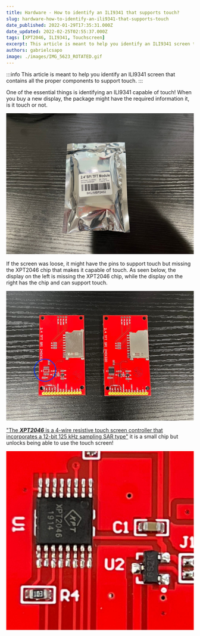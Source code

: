 ```yaml
---
title: Hardware - How to identify an ILI9341 that supports touch?
slug: hardware-how-to-identify-an-ili9341-that-supports-touch
date_published: 2022-01-29T17:35:31.000Z
date_updated: 2022-02-25T02:55:37.000Z
tags: [XPT2046, ILI9341, Touchscreen]
excerpt: This article is meant to help you identify an ILI9341 screen that contains all the proper components to support touch.
authors: gabrielcsapo
image: ./images/IMG_5623_ROTATED.gif
---
```


:::info
This article is meant to help you identify an ILI9341 screen that contains all the proper components to support touch.
:::

<!-- truncate -->

One of the essential things is identifying an ILI9341 capable of touch! When you buy a new display, the package might have the required information it, is it touch or not.

![An ILI9341 display that is capable of touch!](./images/IMG_5508.jpeg)

If the screen was loose, it might have the pins to support touch but missing the XPT2046 chip that makes it capable of touch. As seen below, the display on the left is missing the XPT2046 chip, while the display on the right has the chip and can support touch.

![Two seemingly similar ILI9341 displays. The display on the left is missing the required XPT2046 chip.](./images/IMG_5506-1.jpeg)

["The **_XPT2046_** is a 4-wire resistive touch screen controller that incorporates a 12-bit 125 kHz sampling SAR type"](https://www.google.com/url?sa=t&rct=j&q=&esrc=s&source=web&cd=&ved=2ahUKEwi_uZmw1sT1AhXfIEQIHXrFAncQFnoECAYQAQ&url=https%3A%2F%2Fldm-systems.ru%2Ff%2Fdoc%2Fcatalog%2FHY-TFT-2%2C8%2FXPT2046.pdf&usg=AOvVaw3zbUPXSfkIyFFoCL1HGraq) it is a small chip but unlocks being able to use the touch screen!

![A close-up view of the **_[XPT2046](https://www.google.com/url?sa=t&rct=j&q=&esrc=s&source=web&cd=&ved=2ahUKEwi_uZmw1sT1AhXfIEQIHXrFAncQFnoECAYQAQ&url=https%3A%2F%2Fldm-systems.ru%2Ff%2Fdoc%2Fcatalog%2FHY-TFT-2%2C8%2FXPT2046.pdf&usg=AOvVaw3zbUPXSfkIyFFoCL1HGraq). _**](./images/IMG_5510.jpeg)
